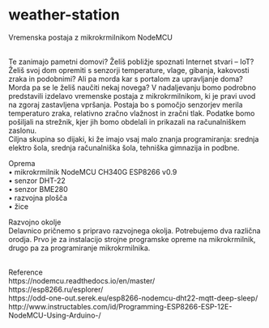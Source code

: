 # weather-station
Vremenska postaja z mikrokrmilnikom NodeMCU

<br>
Te zanimajo pametni domovi? Želiš pobližje spoznati Internet stvari – IoT? Želiš svoj dom opremiti s senzorji temperature, vlage, gibanja, kakovosti zraka in podobnimi? Ali pa morda kar s portalom za upravljanje doma? Morda pa se le želiš naučiti nekaj novega?
V nadaljevanju bomo podrobno predstavili izdelavo vremenske postaja z mikrokrmilnikom, ki je pravi uvod na zgoraj zastavljena vpršanja. Postaja bo s pomočjo senzorjev merila temperaturo zraka, relativno zračno vlažnost in zračni tlak. Podatke bomo pošiljali na strežnik, kjer jih bomo obdelali in prikazali na računalniškem zaslonu.<br>
Ciljna skupina so dijaki, ki že imajo vsaj malo znanja programiranja: srednja elektro šola, srednja računalniška šola, tehniška gimnazija in podbne.

Oprema<br>
•	mikrokrmilnik NodeMCU CH340G ESP8266 v0.9<br>
•	senzor DHT-22<br>
•	senzor BME280<br>
•	razvojna plošča<br>
•	žice<br>

Razvojno okolje<br>
Delavnico pričnemo s pripravo razvojnega okolja. Potrebujemo dva različna orodja. Prvo je za instalacijo strojne programske opreme na mikrokrmilnik, drugo pa za programiranje mikrokrmilnika.<br>

<br>
Reference<br>
https://nodemcu.readthedocs.io/en/master/<br>
https://esp8266.ru/esplorer/<br>
https://odd-one-out.serek.eu/esp8266-nodemcu-dht22-mqtt-deep-sleep/<br>
http://www.instructables.com/id/Programming-ESP8266-ESP-12E-NodeMCU-Using-Arduino-/<br>

